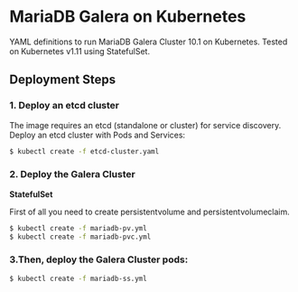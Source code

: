 # MariaDB Galera on Kubernetes #

YAML definitions to run MariaDB Galera Cluster 10.1 on Kubernetes. Tested on Kubernetes v1.11 using  StatefulSet.

## Deployment Steps ##

### 1. Deploy an etcd cluster ###

The image requires an etcd (standalone or cluster) for service discovery. Deploy an etcd cluster with Pods and Services:

```bash
$ kubectl create -f etcd-cluster.yaml
```

### 2. Deploy the Galera Cluster ###

**StatefulSet**

First of all you need to create persistentvolume and persistentvolumeclaim.

```bash
$ kubectl create -f mariadb-pv.yml
$ kubectl create -f mariadb-pvc.yml
```

### 3.Then, deploy the Galera Cluster pods:

```bash
$ kubectl create -f mariadb-ss.yml
```

